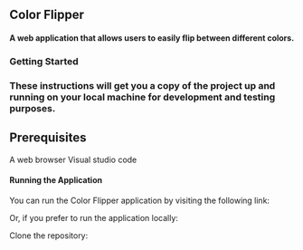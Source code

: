 ## Color Flipper

####  A web application that allows users to easily flip between different colors.

### Getting Started
### These instructions will get you a copy of the project up and running on your local machine for development and testing purposes.

## Prerequisites
A web browser
Visual studio code 

#### Running the Application
You can run the Color Flipper application by visiting the following link: 

Or, if you prefer to run the application locally:

Clone the repository: